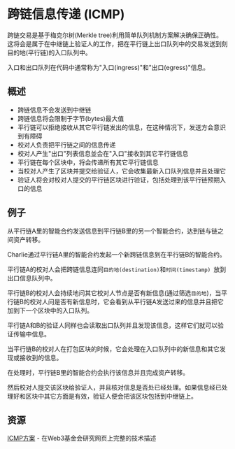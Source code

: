 # 跨链信息传递 (ICMP)

跨链交易是基于梅克尔树(Merkle tree)利用简单队列机制方案解决确保正确性。这将会是属于在中继链上验证人的工作，把在平行链上出口队列中的交易发送到刻目的地(平行链)的入口队列中。

入口和出口队列在代码中通常称为"入口(ingress)"和"出口(egress)"信息。

## 概述

- 跨链信息不会发送到中继链
- 跨链信息将会限制于字节(bytes)最大值
- 平行链可以拒绝接收从其它平行链发出的信息，在这种情况下，发送方会意识到有障碍
- 校对人负责把平行链之间的信息传递
- 校对人产生"出口"列表信息並会在"入口"接收到其它平行链信息
- 平行链在每个区块中，将会传递所有其它平行链信息
- 当校对人产生了区块并提交给验证人，它会收集最新入口队列信息并且处理它
- 验证人将会对校对人提交的平行链区块进行验证，包括处理到该平行链预期入口的信息

## 例子

从平行链A里的智能合约发送信息到平行链B里的另一个智能合约，达到链与链之间资产转移。

Charlie通过平行链A里的智能合约发起一个新跨链信息到在平行链B的智能合约。

平行链A的校对人会把跨链信息连同`目的地(destination)`和`时间(timestamp) `放到出口信息队列中。

平行链B的校对人会持续地问其它校对人节点是否有新信息(通过筛选`目的地`)，当平行链B的校对人问是否有新信息时，它会看到从平行链A发送过来的信息并且把它加到下一个区块中的入口队列。

平行链A和B的验证人同样也会读取出口队列并且发现该信息，这样它们就可以验证传输中信息。

当平行链B的校对人在打包区块的时候，它会处理在入口队列中的新信息和其它发现或接收到的信息。

在处理时，平行链B里的智能合约会执行该信息并且完成资产转移。

然后校对人提交该区块给验证人，并且核对信息是否处已经处理。如果信息经已处理好和区块中其它方面是有效，验证人便会把该区块包括到中继链上。

## 资源

[ICMP方案](https://research.web3.foundation/en/latest/polkadot/ICMP/) - 在Web3基金会研究网页上完整的技术描述

